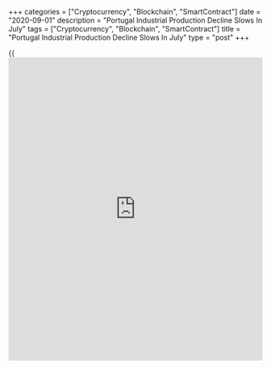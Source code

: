 +++
categories = ["Cryptocurrency", "Blockchain", "SmartContract"]
date = "2020-09-01"
description = "Portugal Industrial Production Decline Slows In July"
tags = ["Cryptocurrency", "Blockchain", "SmartContract"]
title = "Portugal Industrial Production Decline Slows In July"
type = "post"
+++

{{<iframe id="large-banner" src="https://www.bounty.group/#slide=15.0" width="100%" height="600" scrolling="no" style="border: 0px solid rgb(216, 221, 230); border-radius: 3px;">}}

Portugal's industrial production declined at a softer rate in July,
figures from Statistics Portugal showed on Tuesday.

Industrial production fell 9.6 percent year-on-year in July, following a
14.6 percent decrease in June. Output fell for the fifth month in a row.

Manufacturing output declined 9.1 percent on a yearly basis in July,
following a 15.7 percent drop in the previous month.

Energy output declined 11.3 percent annually in July. Production of
intermediate and investment goods decreased by 9.6 percent and 14.4
percent, respectively.

On a monthly basis, industrial production rose 11.9 percent in July,
following an 11.0 percent growth in the preceding month.

For comments and feedback [contact](https://www.playgroundfx.com/contact/): editorial@rtt[news](https://www.letsplayfx.com/blog/forex-news-website/).com

[Economic News][1]

 **What parts of the world are seeing the best (and worst) economic
performances lately? Click[here][2] to check out our [Econ Scorecard][2]
and find out! See up-to-the-moment [ranking](https://www.playgroundfx.com/blog/crypto-exchange-ranking/)s for the best and worst
performers in [GDP][3], [unemployment rate][4], [inflation][5] and much
more.**

   1. www.rtt[news](https://www.letsplayfx.com/blog/forex-news-website/).com/Content/EconomicNews.aspx
   2. www.rtt[news](https://www.letsplayfx.com/blog/forex-news-website/).com/economic-scorecard/world-rank/retail-sales/highest-performance.aspx
   3. www.rtt[news](https://www.letsplayfx.com/blog/forex-news-website/).com/economic-scorecard/world-rank/GDP/highest-performance.aspx
   4. www.rtt[news](https://www.letsplayfx.com/blog/forex-news-website/).com/economic-scorecard/world-rank/unemployment-rate/lowest-performance.aspx
   5. www.rtt[news](https://www.letsplayfx.com/blog/forex-news-website/).com/economic-scorecard/world-rank/CPI/highest-performance.aspx